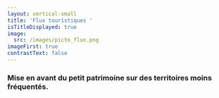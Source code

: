 ```yaml
---
layout: vertical-small
title: 'Flux touristiques '
isTitleDisplayed: true
image:
  src: /images/picto_flux.png
imageFirst: true
contrastText: false
---
```

### Mise en avant du petit patrimoine sur des territoires moins fréquentés.

